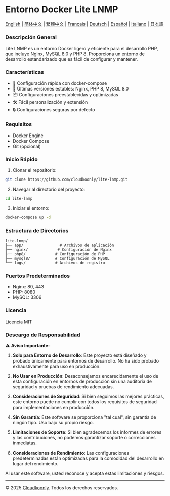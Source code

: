 # Entorno Docker Lite LNMP

[English](README.md) | [简体中文](README_zh-CN.md) | [繁體中文](README_zh-TW.md) | [Français](README_FR.md) | [Deutsch](README_DE.md) | [Español](README_ES.md) | [Italiano](README_IT.md) | [日本語](README_JP.md)

### Descripción General
Lite LNMP es un entorno Docker ligero y eficiente para el desarrollo PHP, que incluye Nginx, MySQL 8.0 y PHP 8. Proporciona un entorno de desarrollo estandarizado que es fácil de configurar y mantener.

### Características
- 🚀 Configuración rápida con docker-compose
- 🔧 Últimas versiones estables: Nginx, PHP 8, MySQL 8.0
- 📦 Configuraciones preestablecidas y optimizadas
- 🛠️ Fácil personalización y extensión
- 🔒 Configuraciones seguras por defecto

### Requisitos
- Docker Engine
- Docker Compose
- Git (opcional)

### Inicio Rápido
1. Clonar el repositorio:
```bash
git clone https://github.com/cloudkoonly/lite-lnmp.git
```

2. Navegar al directorio del proyecto:
```bash
cd lite-lnmp
```

3. Iniciar el entorno:
```bash
docker-compose up -d
```

### Estructura de Directorios
```
lite-lnmp/
├── app/                # Archivos de aplicación
├── nginx/             # Configuración de Nginx
├── php8/             # Configuración de PHP
├── mysql8/           # Configuración de MySQL
└── logs/             # Archivos de registro
```

### Puertos Predeterminados
- Nginx: 80, 443
- PHP: 8080
- MySQL: 3306

### Licencia
Licencia MIT

### Descargo de Responsabilidad
⚠️ **Aviso Importante:**

1. **Solo para Entorno de Desarrollo**: Este proyecto está diseñado y probado únicamente para entornos de desarrollo. No ha sido probado exhaustivamente para uso en producción.

2. **No Usar en Producción**: Desaconsejamos encarecidamente el uso de esta configuración en entornos de producción sin una auditoría de seguridad y pruebas de rendimiento adecuadas.

3. **Consideraciones de Seguridad**: Si bien seguimos las mejores prácticas, este entorno puede no cumplir con todos los requisitos de seguridad para implementaciones en producción.

4. **Sin Garantía**: Este software se proporciona "tal cual", sin garantía de ningún tipo. Uso bajo su propio riesgo.

5. **Limitaciones de Soporte**: Si bien agradecemos los informes de errores y las contribuciones, no podemos garantizar soporte o correcciones inmediatas.

6. **Consideraciones de Rendimiento**: Las configuraciones predeterminadas están optimizadas para la comodidad del desarrollo en lugar del rendimiento.

Al usar este software, usted reconoce y acepta estas limitaciones y riesgos.

---

© 2025 [Cloudkoonly](https://www.cloudkoonly.com). Todos los derechos reservados.
